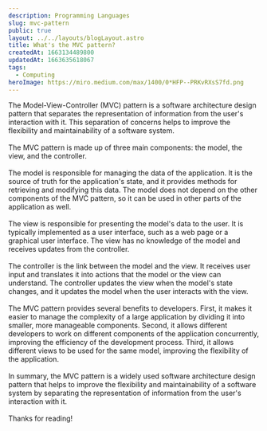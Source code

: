 ```yaml
---
description: Programming Languages
slug: mvc-pattern
public: true
layout: ../../layouts/blogLayout.astro
title: What's the MVC pattern?
createdAt: 1663134489800
updatedAt: 1663635618067
tags:
  - Computing
heroImage: https://miro.medium.com/max/1400/0*HFP--PRKvRXsS7fd.png
---
```


The Model-View-Controller (MVC) pattern is a software architecture design pattern that separates the representation of information from the user's interaction with it. This separation of concerns helps to improve the flexibility and maintainability of a software system.
<br/>
<br/>
The MVC pattern is made up of three main components: the model, the view, and the controller.
<br/>
<br/>
The model is responsible for managing the data of the application. It is the source of truth for the application's state, and it provides methods for retrieving and modifying this data. The model does not depend on the other components of the MVC pattern, so it can be used in other parts of the application as well.
<br/>
<br/>
The view is responsible for presenting the model's data to the user. It is typically implemented as a user interface, such as a web page or a graphical user interface. The view has no knowledge of the model and receives updates from the controller.
<br/>
<br/>
The controller is the link between the model and the view. It receives user input and translates it into actions that the model or the view can understand. The controller updates the view when the model's state changes, and it updates the model when the user interacts with the view.
<br/>
<br/>
The MVC pattern provides several benefits to developers. First, it makes it easier to manage the complexity of a large application by dividing it into smaller, more manageable components. Second, it allows different developers to work on different components of the application concurrently, improving the efficiency of the development process. Third, it allows different views to be used for the same model, improving the flexibility of the application.
<br/>
<br/>
In summary, the MVC pattern is a widely used software architecture design pattern that helps to improve the flexibility and maintainability of a software system by separating the representation of information from the user's interaction with it.
<br/>
<br/>
Thanks for reading!